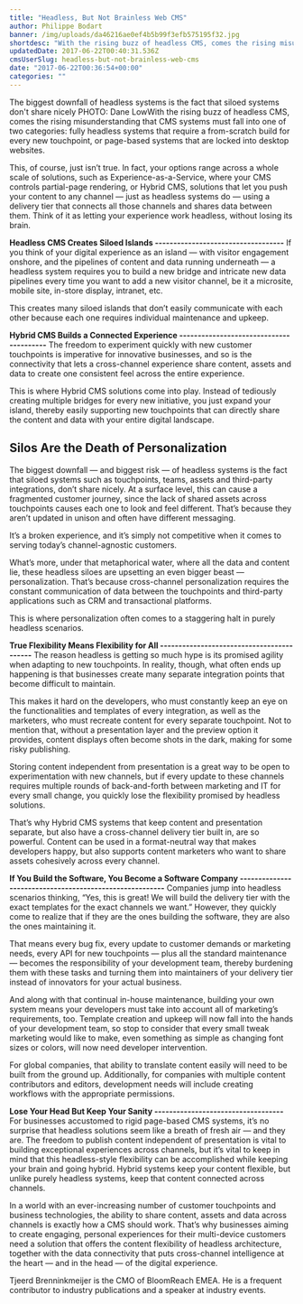 ```yaml
---
title: "Headless, But Not Brainless Web CMS"
author: Philippe Bodart
banner: /img/uploads/da46216ae0ef4b5b99f3efb575195f32.jpg
shortdesc: "With the rising buzz of headless CMS, comes the rising misunderstanding that CMS systems must fall into one of two categories: fully headless systems that require a from-scratch build for every new touchpoint, or page-based systems that are locked into desktop websites. \nThis, of course, just isnt true.\nContinue reading..."
updatedDate: 2017-06-22T00:40:31.536Z
cmsUserSlug: headless-but-not-brainless-web-cms
date: "2017-06-22T00:36:54+00:00"
categories: ""
---
```


 The biggest downfall of headless systems is the fact that siloed systems don't share nicely PHOTO: Dane LowWith the rising buzz of headless CMS, comes the rising misunderstanding that CMS systems must fall into one of two categories: fully headless systems that require a from-scratch build for every new touchpoint, or page-based systems that are locked into desktop websites.

This, of course, just isn’t true. In fact, your options range across a whole scale of solutions, such as Experience-as-a-Service, where your CMS controls partial-page rendering, or Hybrid CMS, solutions that let you push your content to any channel — just as headless systems do — using a delivery tier that connects all those channels and shares data between them. Think of it as letting your experience work headless, without losing its brain.

 **Headless CMS Creates Siloed Islands
-----------------------------------** If you think of your digital experience as an island — with visitor engagement onshore, and the pipelines of content and data running underneath — a headless system requires you to build a new bridge and intricate new data pipelines every time you want to add a new visitor channel, be it a microsite, mobile site, in-store display, intranet, etc.

This creates many siloed islands that don’t easily communicate with each other because each one requires individual maintenance and upkeep.



 **Hybrid CMS Builds a Connected Experience
----------------------------------------** The freedom to experiment quickly with new customer touchpoints is imperative for innovative businesses, and so is the connectivity that lets a cross-channel experience share content, assets and data to create one consistent feel across the entire experience.

This is where Hybrid CMS solutions come into play. Instead of tediously creating multiple bridges for every new initiative, you just expand your island, thereby easily supporting new touchpoints that can directly share the content and data with your entire digital landscape.



**Silos Are the Death of Personalization**
------------------------------------------

The biggest downfall — and biggest risk — of headless systems is the fact that siloed systems such as touchpoints, teams, assets and third-party integrations, don’t share nicely. At a surface level, this can cause a fragmented customer journey, since the lack of shared assets across touchpoints causes each one to look and feel different. That’s because they aren’t updated in unison and often have different messaging.

It’s a broken experience, and it’s simply not competitive when it comes to serving today’s channel-agnostic customers.

What’s more, under that metaphorical water, where all the data and content lie, these headless siloes are upsetting an even bigger beast — personalization. That’s because cross-channel personalization requires the constant communication of data between the touchpoints and third-party applications such as CRM and transactional platforms.

This is where personalization often comes to a staggering halt in purely headless scenarios.

 **True Flexibility Means Flexibility for All
------------------------------------------** The reason headless is getting so much hype is its promised agility when adapting to new touchpoints. In reality, though, what often ends up happening is that businesses create many separate integration points that become difficult to maintain.

This makes it hard on the developers, who must constantly keep an eye on the functionalities and templates of every integration, as well as the marketers, who must recreate content for every separate touchpoint. Not to mention that, without a presentation layer and the preview option it provides, content displays often become shots in the dark, making for some risky publishing.

Storing content independent from presentation is a great way to be open to experimentation with new channels, but if every update to these channels requires multiple rounds of back-and-forth between marketing and IT for every small change, you quickly lose the flexibility promised by headless solutions.

That’s why Hybrid CMS systems that keep content and presentation separate, but also have a cross-channel delivery tier built in, are so powerful. Content can be used in a format-neutral way that makes developers happy, but also supports content marketers who want to share assets cohesively across every channel.

 **If You Build the Software, You Become a Software Company
--------------------------------------------------------** Companies jump into headless scenarios thinking, “Yes, this is great! We will build the delivery tier with the exact templates for the exact channels we want.” However, they quickly come to realize that if they are the ones building the software, they are also the ones maintaining it.

That means every bug fix, every update to customer demands or marketing needs, every API for new touchpoints — plus all the standard maintenance — becomes the responsibility of your development team, thereby burdening them with these tasks and turning them into maintainers of your delivery tier instead of innovators for your actual business.

And along with that continual in-house maintenance, building your own system means your developers must take into account all of marketing’s requirements, too. Template creation and upkeep will now fall into the hands of your development team, so stop to consider that every small tweak marketing would like to make, even something as simple as changing font sizes or colors, will now need developer intervention.

For global companies, that ability to translate content easily will need to be built from the ground up. Additionally, for companies with multiple content contributors and editors, development needs will include creating workflows with the appropriate permissions.

 **Lose Your Head But Keep Your Sanity
-----------------------------------** For businesses accustomed to rigid page-based CMS systems, it’s no surprise that headless solutions seem like a breath of fresh air — and they are. The freedom to publish content independent of presentation is vital to building exceptional experiences across channels, but it’s vital to keep in mind that this headless-style flexibility can be accomplished while keeping your brain and going hybrid. Hybrid systems keep your content flexible, but unlike purely headless systems, keep that content connected across channels.

In a world with an ever-increasing number of customer touchpoints and business technologies, the ability to share content, assets and data across channels is exactly how a CMS should work. That’s why businesses aiming to create engaging, personal experiences for their multi-device customers need a solution that offers the content flexibility of headless architecture, together with the data connectivity that puts cross-channel intelligence at the heart — and in the head — of the digital experience.

 Tjeerd Brenninkmeijer is the CMO of BloomReach EMEA. He is a frequent contributor to industry publications and a speaker at industry events.

